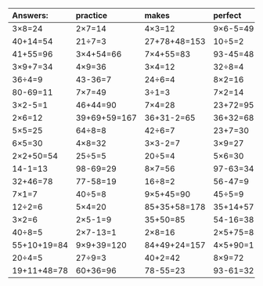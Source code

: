 | Answers: | practice | makes | perfect | ! |
| :--- | :--- | :--- | :--- | :--- |
| 3×8=24 | 2×7=14 | 4×3=12 | 9×6-5=49 | 37+45=82 | 
| 40+14=54 | 21÷7=3 | 27+78+48=153 | 10÷5=2 | 92-11=81 | 
| 41+55=96 | 3×4+54=66 | 7×4+55=83 | 93-45=48 | 19+63=82 | 
| 3×9+7=34 | 4×9=36 | 3×4=12 | 32÷8=4 | 6×8=48 | 
| 36÷4=9 | 43-36=7 | 24÷6=4 | 8×2=16 | 7×8+49=105 | 
| 80-69=11 | 7×7=49 | 3÷1=3 | 7×2=14 | 88-22=66 | 
| 3×2-5=1 | 46+44=90 | 7×4=28 | 23+72=95 | 85-28=57 | 
| 2×6=12 | 39+69+59=167 | 36+31-2=65 | 36+32=68 | 8×6-26=22 | 
| 5×5=25 | 64÷8=8 | 42÷6=7 | 23+7=30 | 42-37=5 | 
| 6×5=30 | 4×8=32 | 3×3-2=7 | 3×9=27 | 5×4-5=15 | 
| 2×2+50=54 | 25÷5=5 | 20÷5=4 | 5×6=30 | 26+20=46 | 
| 14-1=13 | 98-69=29 | 8×7=56 | 97-63=34 | 5×7-19=16 | 
| 32+46=78 | 77-58=19 | 16÷8=2 | 56-47=9 | 5×7=35 | 
| 7×1=7 | 40÷5=8 | 9×5+45=90 | 45÷5=9 | 64+33=97 | 
| 12÷2=6 | 5×4=20 | 85+35+58=178 | 35+14+57=106 | 30÷5=6 | 
| 3×2=6 | 2×5-1=9 | 35+50=85 | 54-16=38 | 75-50=25 | 
| 40÷8=5 | 2×7-13=1 | 2×8=16 | 2×5+75=85 | 6×7=42 | 
| 55+10+19=84 | 9×9+39=120 | 84+49+24=157 | 4×5+90=110 | 21+65=86 | 
| 20÷4=5 | 27÷9=3 | 40+2=42 | 8×9=72 | 63-60=3 | 
| 19+11+48=78 | 60+36=96 | 78-55=23 | 93-61=32 | 24+1=25 | 
